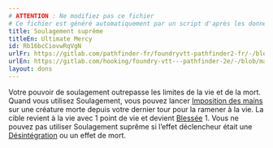 ```yaml
---
# ATTENTION : Ne modifiez pas ce fichier
# Ce fichier est généré automatiquement par un script d'après les données du module Foundry VTT officiel et de sa traduction
title: Soulagement suprême
titleEn: Ultimate Mercy
id: Rb16bcCiovwRqVgN
urlFr: https://gitlab.com/pathfinder-fr/foundryvtt-pathfinder2-fr/-/blob/master/data/feats/Rb16bcCiovwRqVgN.htm
urlEn: https://gitlab.com/hooking/foundry-vtt---pathfinder-2e/-/blob/master/packs/data/feats.db/ultimate-mercy.json
layout: dons
---
```

Votre pouvoir de soulagement outrepasse les limites de la vie et de la mort. Quand vous utilisez Soulagement, vous pouvez lancer [Imposition des mains](../sorts/imposition-des-mains.html) sur une créature morte depuis votre dernier tour pour la ramener à la vie. La cible revient à la vie avec 1 point de vie et devient [Blessée](../conditions/blessé.html) 1. Vous ne pouvez pas utiliser Soulagement suprême si l’effet déclencheur était une [Désintégration](../sorts/désintégration.html) ou un effet de mort.
